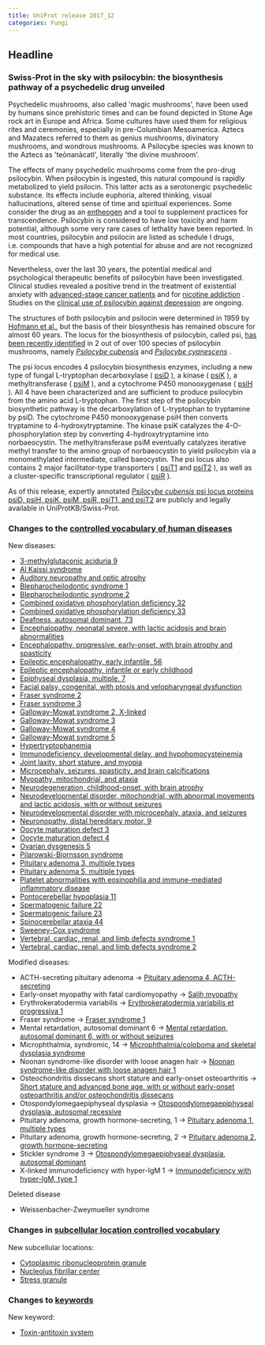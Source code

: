 ```yaml
---
title: UniProt release 2017_12
categories: Fungi
---
```


## Headline

### Swiss-Prot in the sky with psilocybin: the biosynthesis pathway of a psychedelic drug unveiled

Psychedelic mushrooms, also called 'magic mushrooms', have been used by humans since prehistoric times and can be found depicted in Stone Age rock art in Europe and Africa. Some cultures have used them for religious rites and ceremonies, especially in pre-Columbian Mesoamerica. Aztecs and Mazatecs referred to them as genius mushrooms, divinatory mushrooms, and wondrous mushrooms. A Psilocybe species was known to the Aztecs as 'teōnanācatl', literally 'the divine mushroom'.

The effects of many psychedelic mushrooms come from the pro-drug psilocybin. When psilocybin is ingested, this natural compound is rapidly metabolized to yield psilocin. This latter acts as a serotonergic psychedelic substance. Its effects include euphoria, altered thinking, visual hallucinations, altered sense of time and spiritual experiences. Some consider the drug as an [entheogen](https://en.wikipedia.org/wiki/Entheogen) and a tool to supplement practices for transcendence. Psilocybin is considered to have low toxicity and harm potential, although some very rare cases of lethality have been reported. In most countries, psilocybin and psilocin are listed as schedule I drugs, i.e. compounds that have a high potential for abuse and are not recognized for medical use.

Nevertheless, over the last 30 years, the potential medical and psychological therapeutic benefits of psilocybin have been investigated. Clinical studies revealed a positive trend in the treatment of existential anxiety with [advanced-stage cancer patients](https://www.ncbi.nlm.nih.gov/pubmed/20819978) and for [nicotine addiction](https://www.ncbi.nlm.nih.gov/pubmed/28019026) . Studies on the [clinical use of psilocybin against depression](https://www.ncbi.nlm.nih.gov/pubmed/28101325) are ongoing.

The structures of both psilocybin and psilocin were determined in 1959 by [Hofmann et al.](http://onlinelibrary.wiley.com/doi/10.1002/hlca.19590420518/abstract), but the basis of their biosynthesis has remained obscure for almost 60 years. The locus for the biosynthesis of psilocybin, called psi, [has been recently identified](https://www.ncbi.nlm.nih.gov/pubmed/28763571) in 2 out of over 100 species of psilocybin mushrooms, namely [*Psilocybe cubensis*](http://www.uniprot.org/taxonomy/181762) and [*Psilocybe cyanescens*](http://www.uniprot.org/taxonomy/93625) .

The psi locus encodes 4 psilocybin biosynthesis enzymes, including a new type of fungal L-tryptophan decarboxylase ( [psiD](http://www.uniprot.org/uniprot/?query=accession:P0DPA6) ), a kinase ( [psiK](http://www.uniprot.org/uniprot/?query=accession:P0DPA8) ), a methyltransferase ( [psiM](http://www.uniprot.org/uniprot/?query=accession:P0DPA9) ), and a cytochrome P450 monooxygenase ( [psiH](http://www.uniprot.org/uniprot/?query=accession:P0DPA7) ). All 4 have been characterized and are sufficient to produce psilocybin from the amino acid L-tryptophan. The first step of the psilocybin biosynthetic pathway is the decarboxylation of L-tryptophan to tryptamine by psiD. The cytochrome P450 monooxygenase psiH then converts tryptamine to 4-hydroxytryptamine. The kinase psiK catalyzes the 4-O-phosphorylation step by converting 4-hydroxytryptamine into norbaeocystin. The methyltransferase psiM eventually catalyzes iterative methyl transfer to the amino group of norbaeocystin to yield psilocybin via a monomethylated intermediate, called baeocystin. The psi locus also contains 2 major facilitator-type transporters ( [psiT1](http://www.uniprot.org/uniprot/?query=accession:P0DPB1) and [psiT2](http://www.uniprot.org/uniprot/?query=accession:P0DPB2) ), as well as a cluster-specific transcriptional regulator ( [psiR](http://www.uniprot.org/uniprot/?query=accession:P0DPB0) ).

As of this release, expertly annotated [*Psilocybe cubensis* psi locus proteins psiD, psiH, psiK, psiM, psiR, psiT1, and psiT2](http://www.uniprot.org/uniprot/?query=accession:P0DPA6+OR+accession:P0DPA7+OR+accession:P0DPA8+OR+accession:P0DPA9+OR+accession:P0DPB0+OR+accession:P0DPB1+OR+accession:P0DPB2) are publicly and legally available in UniProtKB/Swiss-Prot.

### Changes to the [controlled vocabulary of human diseases](http://www.uniprot.org/docs/humdisease)

New diseases:

-   [3-methylglutaconic aciduria 9](http://www.uniprot.org/diseases/DI-05109)
-   [Al Kaissi syndrome](http://www.uniprot.org/diseases/DI-05093)
-   [Auditory neuropathy and optic atrophy](http://www.uniprot.org/diseases/DI-05116)
-   [Blepharocheilodontic syndrome 1](http://www.uniprot.org/diseases/DI-05103)
-   [Blepharocheilodontic syndrome 2](http://www.uniprot.org/diseases/DI-05104)
-   [Combined oxidative phosphorylation deficiency 32](http://www.uniprot.org/diseases/DI-05097)
-   [Combined oxidative phosphorylation deficiency 33](http://www.uniprot.org/diseases/DI-05115)
-   [Deafness, autosomal dominant, 73](http://www.uniprot.org/diseases/DI-05089)
-   [Encephalopathy, neonatal severe, with lactic acidosis and brain abnormalities](http://www.uniprot.org/diseases/DI-05082)
-   [Encephalopathy, progressive, early-onset, with brain atrophy and spasticity](http://www.uniprot.org/diseases/DI-05100)
-   [Epileptic encephalopathy, early infantile, 56](http://www.uniprot.org/diseases/DI-05090)
-   [Epileptic encephalopathy, infantile or early childhood](http://www.uniprot.org/diseases/DI-05114)
-   [Epiphyseal dysplasia, multiple, 7](http://www.uniprot.org/diseases/DI-05118)
-   [Facial palsy, congenital, with ptosis and velopharyngeal dysfunction](http://www.uniprot.org/diseases/DI-05120)
-   [Fraser syndrome 2](http://www.uniprot.org/diseases/DI-05098)
-   [Fraser syndrome 3](http://www.uniprot.org/diseases/DI-05099)
-   [Galloway-Mowat syndrome 2, X-linked](http://www.uniprot.org/diseases/DI-05105)
-   [Galloway-Mowat syndrome 3](http://www.uniprot.org/diseases/DI-05106)
-   [Galloway-Mowat syndrome 4](http://www.uniprot.org/diseases/DI-05107)
-   [Galloway-Mowat syndrome 5](http://www.uniprot.org/diseases/DI-05108)
-   [Hypertryptophanemia](http://www.uniprot.org/diseases/DI-05124)
-   [Immunodeficiency, developmental delay, and hypohomocysteinemia](http://www.uniprot.org/diseases/DI-05121)
-   [Joint laxity, short stature, and myopia](http://www.uniprot.org/diseases/DI-05096)
-   [Microcephaly, seizures, spasticity, and brain calcifications](http://www.uniprot.org/diseases/DI-05123)
-   [Myopathy, mitochondrial, and ataxia](http://www.uniprot.org/diseases/DI-05086)
-   [Neurodegeneration, childhood-onset, with brain atrophy](http://www.uniprot.org/diseases/DI-05101)
-   [Neurodevelopmental disorder, mitochondrial, with abnormal movements and lactic acidosis, with or without seizures](http://www.uniprot.org/diseases/DI-05113)
-   [Neurodevelopmental disorder with microcephaly, ataxia, and seizures](http://www.uniprot.org/diseases/DI-05110)
-   [Neuronopathy, distal hereditary motor, 9](http://www.uniprot.org/diseases/DI-05119)
-   [Oocyte maturation defect 3](http://www.uniprot.org/diseases/DI-05111)
-   [Oocyte maturation defect 4](http://www.uniprot.org/diseases/DI-05112)
-   [Ovarian dysgenesis 5](http://www.uniprot.org/diseases/DI-05092)
-   [Pilarowski-Bjornsson syndrome](http://www.uniprot.org/diseases/DI-05102)
-   [Pituitary adenoma 3, multiple types](http://www.uniprot.org/diseases/DI-05088)
-   [Pituitary adenoma 5, multiple types](http://www.uniprot.org/diseases/DI-05087)
-   [Platelet abnormalities with eosinophilia and immune-mediated inflammatory disease](http://www.uniprot.org/diseases/DI-05117)
-   [Pontocerebellar hypoplasia 11](http://www.uniprot.org/diseases/DI-05084)
-   [Spermatogenic failure 22](http://www.uniprot.org/diseases/DI-05083)
-   [Spermatogenic failure 23](http://www.uniprot.org/diseases/DI-05085)
-   [Spinocerebellar ataxia 44](http://www.uniprot.org/diseases/DI-05091)
-   [Sweeney-Cox syndrome](http://www.uniprot.org/diseases/DI-05122)
-   [Vertebral, cardiac, renal, and limb defects syndrome 1](http://www.uniprot.org/diseases/DI-05094)
-   [Vertebral, cardiac, renal, and limb defects syndrome 2](http://www.uniprot.org/diseases/DI-05095)

Modified diseases:

-   ACTH-secreting pituitary adenoma -&gt; [Pituitary adenoma 4, ACTH-secreting](http://www.uniprot.org/diseases/DI-01168)
-   Early-onset myopathy with fatal cardiomyopathy -&gt; [Salih myopathy](http://www.uniprot.org/diseases/DI-01514)
-   Erythrokeratodermia variabilis -&gt; [Erythrokeratodermia variabilis et progressiva 1](http://www.uniprot.org/diseases/DI-00483)
-   Fraser syndrome -&gt; [Fraser syndrome 1](http://www.uniprot.org/diseases/DI-01627)
-   Mental retardation, autosomal dominant 6 -&gt; [Mental retardation, autosomal dominant 6, with or without seizures](http://www.uniprot.org/diseases/DI-03128)
-   Microphthalmia, syndromic, 14 -&gt; [Microphthalmia/coloboma and skeletal dysplasia syndrome](http://www.uniprot.org/diseases/DI-04146)
-   Noonan syndrome-like disorder with loose anagen hair -&gt; [Noonan syndrome-like disorder with loose anagen hair 1](http://www.uniprot.org/diseases/DI-02076)
-   Osteochondritis dissecans short stature and early-onset osteoarthritis -&gt; [Short stature and advanced bone age, with or without early-onset osteoarthritis and/or osteochondritis dissecans](http://www.uniprot.org/diseases/DI-02814)
-   Otospondylomegaepiphyseal dysplasia -&gt; [Otospondylomegaepiphyseal dysplasia, autosomal recessive](http://www.uniprot.org/diseases/DI-01254)
-   Pituitary adenoma, growth hormone-secreting, 1 -&gt; [Pituitary adenoma 1, multiple types](http://www.uniprot.org/diseases/DI-01689)
-   Pituitary adenoma, growth hormone-secreting, 2 -&gt; [Pituitary adenoma 2, growth hormone-secreting](http://www.uniprot.org/diseases/DI-04304)
-   Stickler syndrome 3 -&gt; [Otospondylomegaepiphyseal dysplasia, autosomal dominant](http://www.uniprot.org/diseases/DI-01093)
-   X-linked immunodeficiency with hyper-IgM 1 -&gt; [Immunodeficiency with hyper-IgM, type 1](http://www.uniprot.org/diseases/DI-02449)

Deleted disease

-   Weissenbacher-Zweymueller syndrome

### Changes in [subcellular location controlled vocabulary](http://www.uniprot.org/docs/subcell)

New subcellular locations:

-   [Cytoplasmic ribonucleoprotein granule](http://www.uniprot.org/locations/SL-0495)
-   [Nucleolus fibrillar center](http://www.uniprot.org/locations/SL-0497)
-   [Stress granule](http://www.uniprot.org/locations/SL-0496)

### Changes to [keywords](http://www.uniprot.org/docs/keywlist)

New keyword:

-   [Toxin-antitoxin system](http://www.uniprot.org/keywords/KW-1277)
